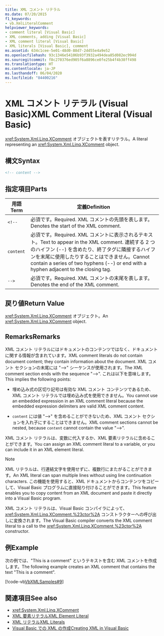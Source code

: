 ```yaml
---
title: XML コメント リテラル
ms.date: 07/20/2015
f1_keywords:
- vb.XmlLiteralComment
helpviewer_keywords:
- comment literal [Visual Basic]
- XML comments, adding [Visual Basic]
- XML comment literal [Visual Basic]
- XML literals [Visual Basic], comment
ms.assetid: 634c1cee-5e01-48d0-88d7-2dd55e4a9e52
ms.openlocfilehash: 93c1346e54106b93f3932a494dea85d082ec994d
ms.sourcegitcommit: f8c270376ed905f6a8896ce0fe25b4f4b38ff498
ms.translationtype: HT
ms.contentlocale: ja-JP
ms.lasthandoff: 06/04/2020
ms.locfileid: "84400216"
---
```

# <a name="xml-comment-literal-visual-basic"></a><span data-ttu-id="99b00-102">XML コメント リテラル (Visual Basic)</span><span class="sxs-lookup"><span data-stu-id="99b00-102">XML Comment Literal (Visual Basic)</span></span>
<span data-ttu-id="99b00-103"><xref:System.Xml.Linq.XComment> オブジェクトを表すリテラル。</span><span class="sxs-lookup"><span data-stu-id="99b00-103">A literal representing an <xref:System.Xml.Linq.XComment> object.</span></span>  
  
## <a name="syntax"></a><span data-ttu-id="99b00-104">構文</span><span class="sxs-lookup"><span data-stu-id="99b00-104">Syntax</span></span>  
  
```xml  
<!-- content -->  
```  
  
## <a name="parts"></a><span data-ttu-id="99b00-105">指定項目</span><span class="sxs-lookup"><span data-stu-id="99b00-105">Parts</span></span>  
  
|<span data-ttu-id="99b00-106">用語</span><span class="sxs-lookup"><span data-stu-id="99b00-106">Term</span></span>|<span data-ttu-id="99b00-107">定義</span><span class="sxs-lookup"><span data-stu-id="99b00-107">Definition</span></span>|  
|---|---|  
|`<!--`|<span data-ttu-id="99b00-108">必須です。</span><span class="sxs-lookup"><span data-stu-id="99b00-108">Required.</span></span> <span data-ttu-id="99b00-109">XML コメントの先頭を表します。</span><span class="sxs-lookup"><span data-stu-id="99b00-109">Denotes the start of the XML comment.</span></span>|  
|`content`|<span data-ttu-id="99b00-110">必須です。</span><span class="sxs-lookup"><span data-stu-id="99b00-110">Required.</span></span> <span data-ttu-id="99b00-111">XML コメントに表示されるテキスト。</span><span class="sxs-lookup"><span data-stu-id="99b00-111">Text to appear in the XML comment.</span></span> <span data-ttu-id="99b00-112">連続する 2 つのハイフン (--) を含めたり、終了タグに隣接するハイフンを末尾に使用したりすることはできません。</span><span class="sxs-lookup"><span data-stu-id="99b00-112">Cannot contain a series of two hyphens (--) or end with a hyphen adjacent to the closing tag.</span></span>|  
|`-->`|<span data-ttu-id="99b00-113">必須です。</span><span class="sxs-lookup"><span data-stu-id="99b00-113">Required.</span></span> <span data-ttu-id="99b00-114">XML コメントの末尾を表します。</span><span class="sxs-lookup"><span data-stu-id="99b00-114">Denotes the end of the XML comment.</span></span>|  
  
## <a name="return-value"></a><span data-ttu-id="99b00-115">戻り値</span><span class="sxs-lookup"><span data-stu-id="99b00-115">Return Value</span></span>  
 <span data-ttu-id="99b00-116"><xref:System.Xml.Linq.XComment> オブジェクト。</span><span class="sxs-lookup"><span data-stu-id="99b00-116">An <xref:System.Xml.Linq.XComment> object.</span></span>  
  
## <a name="remarks"></a><span data-ttu-id="99b00-117">Remarks</span><span class="sxs-lookup"><span data-stu-id="99b00-117">Remarks</span></span>  
 <span data-ttu-id="99b00-118">XML コメント リテラルにはドキュメントのコンテンツではなく、ドキュメントに関する情報が含まれています。</span><span class="sxs-lookup"><span data-stu-id="99b00-118">XML comment literals do not contain document content; they contain information about the document.</span></span> <span data-ttu-id="99b00-119">XML コメント セクションの末尾には "-->" シーケンスが使用されます。</span><span class="sxs-lookup"><span data-stu-id="99b00-119">The XML comment section ends with the sequence "-->".</span></span> <span data-ttu-id="99b00-120">これは以下を意味します。</span><span class="sxs-lookup"><span data-stu-id="99b00-120">This implies the following points:</span></span>  
  
- <span data-ttu-id="99b00-121">埋め込み式の区切り記号は有効な XML コメント コンテンツであるため、XML コメント リテラルでは埋め込み式を使用できません。</span><span class="sxs-lookup"><span data-stu-id="99b00-121">You cannot use an embedded expression in an XML comment literal because the embedded expression delimiters are valid XML comment content.</span></span>  
  
- <span data-ttu-id="99b00-122">`content` には値 "-->" を含めることができないため、XML コメント セクションを入れ子にすることはできません。</span><span class="sxs-lookup"><span data-stu-id="99b00-122">XML comment sections cannot be nested, because `content` cannot contain the value "-->".</span></span>  
  
 <span data-ttu-id="99b00-123">XML コメント リテラルは、変数に代入するか、XML 要素リテラルに含めることができます。</span><span class="sxs-lookup"><span data-stu-id="99b00-123">You can assign an XML comment literal to a variable, or you can include it in an XML element literal.</span></span>  
  
> [!NOTE]
> <span data-ttu-id="99b00-124">XML リテラルは、行連結文字を使用せずに、複数行にまたがることができます。</span><span class="sxs-lookup"><span data-stu-id="99b00-124">An XML literal can span multiple lines without using line continuation characters.</span></span> <span data-ttu-id="99b00-125">この機能を使用すると、XML ドキュメントからコンテンツをコピーして、Visual Basic プログラムに直接貼り付けることができます。</span><span class="sxs-lookup"><span data-stu-id="99b00-125">This feature enables you to copy content from an XML document and paste it directly into a Visual Basic program.</span></span>  
  
 <span data-ttu-id="99b00-126">XML コメント リテラルは、Visual Basic コンパイラによって、<xref:System.Xml.Linq.XComment.%23ctor%2A> コンストラクターへの呼び出しに変換されます。</span><span class="sxs-lookup"><span data-stu-id="99b00-126">The Visual Basic compiler converts the XML comment literal to a call to the <xref:System.Xml.Linq.XComment.%23ctor%2A> constructor.</span></span>  
  
## <a name="example"></a><span data-ttu-id="99b00-127">例</span><span class="sxs-lookup"><span data-stu-id="99b00-127">Example</span></span>  
 <span data-ttu-id="99b00-128">次の例では、"This is a comment" というテキストを含む XML コメントを作成します。</span><span class="sxs-lookup"><span data-stu-id="99b00-128">The following example creates an XML comment that contains the text "This is a comment".</span></span>  
  
 [!code-vb[VbXMLSamples#9](~/samples/snippets/visualbasic/VS_Snippets_VBCSharp/VbXMLSamples/VB/XMLSamples4.vb#9)]  
  
## <a name="see-also"></a><span data-ttu-id="99b00-129">関連項目</span><span class="sxs-lookup"><span data-stu-id="99b00-129">See also</span></span>

- <xref:System.Xml.Linq.XComment>
- [<span data-ttu-id="99b00-130">XML 要素リテラル</span><span class="sxs-lookup"><span data-stu-id="99b00-130">XML Element Literal</span></span>](xml-element-literal.md)
- [<span data-ttu-id="99b00-131">XML リテラル</span><span class="sxs-lookup"><span data-stu-id="99b00-131">XML Literals</span></span>](index.md)
- [<span data-ttu-id="99b00-132">Visual Basic での XML の作成</span><span class="sxs-lookup"><span data-stu-id="99b00-132">Creating XML in Visual Basic</span></span>](../../programming-guide/language-features/xml/creating-xml.md)
